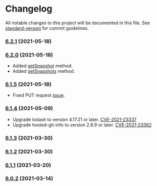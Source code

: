# Changelog

All notable changes to this project will be documented in this file. See [standard-version](https://github.com/conventional-changelog/standard-version) for commit guidelines.

### [6.2.1](https://github.com/117/alpaca/compare/v6.2.0...v6.2.1) (2021-05-18)

### [6.2.0](https://github.com/117/alpaca/compare/v6.1.9...v6.2.0) (2021-05-18)

- Added
  [getSnapshot](https://alpaca.markets/docs/api-documentation/api-v2/market-data/alpaca-data-api-v2/historical/#snapshot---ticker)
  method.
- Added
  [getSnapshots](https://alpaca.markets/docs/api-documentation/api-v2/market-data/alpaca-data-api-v2/historical/#snapshot---multiple-tickers)
  method.

### [6.1.5](https://github.com/117/alpaca/compare/v6.1.6...v6.1.5) (2021-05-18)

- Fixed PUT request [issue](https://github.com/117/alpaca/issues/70).

### [6.1.4](https://github.com/117/alpaca/compare/v6.1.3...v6.1.4) (2021-05-09)

- Upgrade lodash to version 4.17.21 or later.
  [CVE-2021-23337](https://github.com/advisories/GHSA-35jh-r3h4-6jhm)
- Upgrade hosted-git-info to version 2.8.9 or later.
  [CVE-2021-23362](https://github.com/advisories/GHSA-43f8-2h32-f4cj)

### [6.1.3](https://github.com/117/alpaca/compare/v6.1.2...v6.1.3) (2021-03-30)

### [6.1.2](https://github.com/117/alpaca/compare/v6.1.1...v6.1.2) (2021-03-30)

### [6.1.1](https://github.com/117/alpaca/compare/v6.0.1...v6.1.1) (2021-03-20)

### [6.0.2](https://github.com/117/alpaca/compare/v6.0.1...v6.0.2) (2021-03-14)
